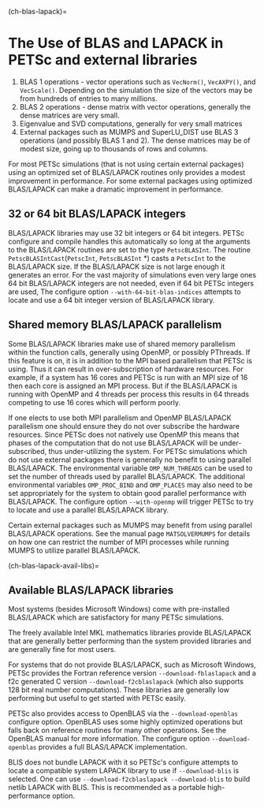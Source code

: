 (ch-blas-lapack)=

# The Use of BLAS and LAPACK in PETSc and external libraries

1. BLAS 1 operations - vector operations such as `VecNorm()`, `VecAXPY()`, and `VecScale()`. Depending on the
   simulation the size of the vectors may be from hundreds of entries to many millions.
2. BLAS 2 operations - dense matrix with vector operations, generally the dense matrices are very small.
3. Eigenvalue and SVD computations, generally for very small matrices
4. External packages such as MUMPS and SuperLU_DIST use BLAS 3 operations (and possibly BLAS 1 and 2). The
   dense matrices may be of modest size, going up to thousands of rows and columns.

For most PETSc simulations (that is not using certain external packages) using an optimized set of BLAS/LAPACK routines
only provides a modest improvement in performance. For some external packages using optimized BLAS/LAPACK can make a
dramatic improvement in performance.

## 32 or 64 bit BLAS/LAPACK integers

BLAS/LAPACK libraries may use 32 bit integers or 64 bit integers. PETSc configure and compile handles this automatically
so long at the arguments to the BLAS/LAPACK routines are set to the type `PetscBLASInt`.  The routine `PetscBLASIntCast`(`PetscInt`, `PetscBLASInt` \*) casts
a `PetscInt` to the BLAS/LAPACK size. If the BLAS/LAPACK size is not large enough it generates an error. For the vast majority of
simulations even very large ones 64 bit BLAS/LAPACK integers are not needed, even if 64 bit PETSc integers are used, The configure
option `--with-64-bit-blas-indices` attempts to locate and use a 64 bit integer version of BLAS/LAPACK library.

## Shared memory BLAS/LAPACK parallelism

Some BLAS/LAPACK libraries make use of shared memory parallelism within the function calls, generally using OpenMP, or possibly PThreads.
If this feature is on, it is in addition to the MPI based parallelism that PETSc is using. Thus it can result in over-subscription of hardware resources. For example,
if a system has 16 cores and PETSc is run with an MPI size of 16 then each core is assigned an MPI process. But if the BLAS/LAPACK is running with
OpenMP and 4 threads per process this results in 64 threads competing to use 16 cores which will perform poorly.

If one elects to use both MPI parallelism and OpenMP BLAS/LAPACK parallelism one should ensure they do not over subscribe the hardware
resources. Since PETSc does not natively use OpenMP this means that phases of the computation that do not use BLAS/LAPACK will be under-subscribed,
thus under-utilizing the system. For PETSc simulations which do not use external packages there is generally no benefit to using parallel
BLAS/LAPACK. The environmental variable `OMP_NUM_THREADS` can be used to set the number of threads used by parallel BLAS/LAPACK. The additional
environmental variables `OMP_PROC_BIND` and `OMP_PLACES` may also need to be set appropriately for the system to obtain good parallel performance with
BLAS/LAPACK. The configure option `--with-openmp` will trigger PETSc to try to locate and use a parallel BLAS/LAPACK library.

Certain external packages such as MUMPS may benefit from using parallel BLAS/LAPACK operations. See the manual page `MATSOLVERMUMPS` for details on
how one can restrict the number of MPI processes while running MUMPS to utilize parallel BLAS/LAPACK.

(ch-blas-lapack-avail-libs)=

## Available BLAS/LAPACK libraries

Most systems (besides Microsoft Windows) come with pre-installed BLAS/LAPACK which are satisfactory for many PETSc simulations.

The freely available Intel MKL mathematics libraries provide BLAS/LAPACK that are generally better performing than the system provided libraries
and are generally fine for most users.

For systems that do not provide BLAS/LAPACK, such as Microsoft Windows, PETSc provides the Fortran reference version
`--download-fblaslapack` and a f2c generated C version `--download-f2cblaslapack` (which also supports 128 bit real number computations).
These libraries are generally low performing but useful to get started with PETSc easily.

PETSc also provides access to OpenBLAS via the `--download-openblas` configure option. OpenBLAS uses some highly optimized operations but falls back on reference
routines for many other operations. See the OpenBLAS manual for more information. The configure option `--download-openblas` provides a full BLAS/LAPACK implementation.

BLIS does not bundle LAPACK with it so PETSc's configure attempts to locate a compatible system LAPACK library to use if `--download-blis` is
selected. One can use `--download-f2cblaslapack --download-blis` to build netlib LAPACK with BLIS. This is recommended as a portable high-performance option.

